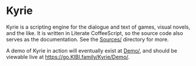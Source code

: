 #  Kyrie  #

Kyrie is a scripting engine for the dialogue and text of games, visual
  novels, and the like.
It is written in Literate CoffeeScript, so the source code also serves
  as the documentation.
See the [Sources/](./Sources/README.litcoffee) directory for more.

A demo of Kyrie in action will eventually exist at [Demo/](./Demo/),
  and should be viewable live at <https://go.KIBI.family/Kyrie/Demo/>.
